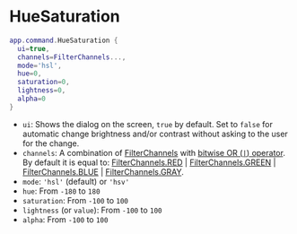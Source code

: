 # HueSaturation

```lua
app.command.HueSaturation {
  ui=true,
  channels=FilterChannels...,
  mode='hsl',
  hue=0,
  saturation=0,
  lightness=0,
  alpha=0
}
```

* `ui`: Shows the dialog on the screen, `true` by default. Set to
  `false` for automatic change brightness and/or contrast without
  asking to the user for the change.
* `channels`: A combination of [FilterChannels](../filterchannels.md#filterchannels) with
  [bitwise OR (`|`) operator](https://www.lua.org/manual/5.3/manual.html#3.4.2).
  By default it is equal to:
  [FilterChannels.RED](../filterchannels.md#filterchannelsred) |
  [FilterChannels.GREEN](../filterchannels.md#filterchannelsgreen) |
  [FilterChannels.BLUE](../filterchannels.md#filterchannelsblue) |
  [FilterChannels.GRAY](../filterchannels.md#filterchannelsgray).
* `mode`: `'hsl'` (default) or `'hsv'`
* `hue`: From `-180` to `180`
* `saturation`: From `-100` to `100`
* `lightness` (or `value`): From `-100` to `100`
* `alpha`: From `-100` to `100`
